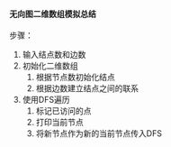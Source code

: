 #### 无向图二维数组模拟总结

步骤：

1. 输入结点数和边数
2. 初始化二维数组
   1. 根据节点数初始化结点
   2. 根据边数建立结点之间的联系
3. 使用DFS遍历
   1. 标记已访问的点
   2. 打印当前节点
   3. 将新节点作为新的当前节点传入DFS